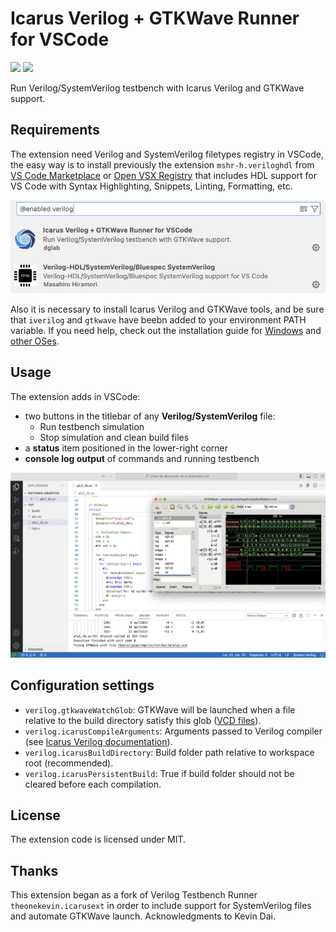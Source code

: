 # Icarus Verilog + GTKWave Runner for VSCode
[![](https://img.shields.io/badge/license-MIT-orange.svg?style=flat-square)](http://opensource.org/licenses/MIT)
[![](https://img.shields.io/static/v1?label=Icarus&message=Verilog&color=f368e0&style=flat-square)](https://github.com/steveicarus/iverilog)

Run Verilog/SystemVerilog testbench with Icarus Verilog and GTKWave support.

## Requirements

The extension need Verilog and SystemVerilog filetypes registry in VSCode, the easy way is to install previously the extension `mshr-h.veriloghdl` from [VS Code Marketplace](https://marketplace.visualstudio.com/items/mshr-h.VerilogHDL) or [Open VSX Registry](https://open-vsx.org/extension/mshr-h/veriloghdl) that includes HDL support for VS Code with Syntax Highlighting, Snippets, Linting, Formatting, etc.

![](images/dglog.png)

Also it is necessary to install Icarus Verilog and GTKWave tools, and be sure that `iverilog` and `gtkwave` have beebn added to your environment PATH variable.
If you need help, check out the installation guide for [Windows](http://bleyer.org/icarus/) and [other OSes](https://iverilog.fandom.com/wiki/Installation_Guide).

## Usage

The extension adds in VSCode:

- two buttons in the titlebar of any **Verilog/SystemVerilog** file:
  - Run testbench simulation
  - Stop simulation and clean build files
- a **status** item positioned in the lower-right corner
- **console log output** of commands and running testbench

![](images/tst.png)

## Configuration settings

- `verilog.gtkwaveWatchGlob`: GTKWave will be launched when a file relative to the build directory satisfy this glob ([VCD files](https://gtkwave.sourceforge.net/gtkwave.pdf)).
- `verilog.icarusCompileArguments`: Arguments passed to Verilog compiler (see [Icarus Verilog documentation](https://steveicarus.github.io/iverilog/)).
- `verilog.icarusBuildDirectory`: Build folder path relative to workspace root (recommended).
- `verilog.icarusPersistentBuild`: True if build folder should not be cleared before each compilation.

## License

The extension code is licensed under MIT.

## Thanks

This extension began as a fork of Verilog Testbench Runner `theonekevin.icarusext` in order to include support for SystemVerilog files and automate GTKWave launch. 
Acknowledgments to Kevin Dai.
